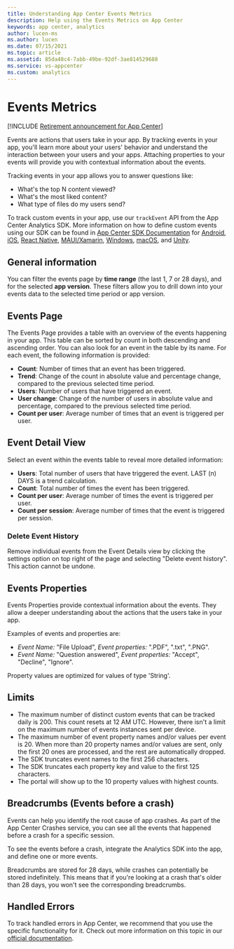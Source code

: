 ```yaml
---
title: Understanding App Center Events Metrics
description: Help using the Events Metrics on App Center
keywords: app center, analytics
author: lucen-ms
ms.author: lucen
ms.date: 07/15/2021
ms.topic: article
ms.assetid: 85da48c4-7abb-49be-92df-3ae814529688
ms.service: vs-appcenter
ms.custom: analytics
---
```


# Events Metrics
 
[!INCLUDE [Retirement announcement for App Center](~/includes/retirement.md)]

Events are actions that users take in your app. By tracking events in your app, you'll learn more about your users' behavior and understand the interaction between your users and your apps. Attaching properties to your events will provide you with contextual information about the events.

Tracking events in your app allows you to answer questions like:

- What's the top N content viewed?
- What's the most liked content?
- What type of files do my users send?

To track custom events in your app, use our `trackEvent` API from the App Center Analytics SDK. More information on how to define custom events using our SDK can be found in [App Center SDK Documentation](~/sdk/index.md) for [Android](~/sdk/analytics/android.md), [iOS](~/sdk/analytics/ios.md), [React Native](~/sdk/analytics/react-native.md), [MAUI/Xamarin](~/sdk/analytics/xamarin.md), [Windows](~/sdk/analytics/windows.md), [macOS](~/sdk/analytics/macos.md), and [Unity](~/sdk/analytics/unity.md).

## General information

You can filter the events page by **time range** (the last 1, 7 or 28 days), and for the selected **app version**. These filters allow you to drill down into your events data to the selected time period or app version.

## Events Page
The Events Page provides a table with an overview of the events happening in your app. This table can be sorted by count in both descending and ascending order. You can also look for an event in the table by its name. For each event, the following information is provided:

- **Count**: Number of times that an event has been triggered.
- **Trend**: Change of the count in absolute value and percentage change, compared to the previous selected time period.
- **Users**: Number of users that have triggered an event.
- **User change**: Change of the number of users in absolute value and percentage, compared to the previous selected time period.
- **Count per user**: Average number of times that an event is triggered per user.

## Event Detail View
Select an event within the events table to reveal more detailed information:

- **Users**: Total number of users that have triggered the event. LAST (n) DAYS is a trend calculation.
- **Count**: Total number of times the event has been triggered.
- **Count per user**: Average number of times the event is triggered per user.
- **Count per session**: Average number of times that the event is triggered per session.

### Delete Event History
Remove individual events from the Event Details view by clicking the settings option on top right of the page and selecting "Delete event history". This action cannot be undone.

## Events Properties

Events Properties provide contextual information about the events. They allow a deeper understanding about the actions that the users take in your app.

Examples of events and properties are:

- *Event Name:* "File Upload", *Event properties:* ".PDF", ".txt", ".PNG".
- *Event Name:* "Question answered", *Event properties:* "Accept", "Decline", "Ignore".

Property values are optimized for values of type 'String'.

## Limits

- The maximum number of distinct custom events that can be tracked daily is 200. This count resets at 12 AM UTC. However, there isn't a limit on the maximum number of events instances sent per device.
- The maximum number of event property names and/or values per event is 20. When more than 20 property names and/or values are sent, only the first 20 ones are processed, and the rest are automatically dropped.
- The SDK truncates event names to the first 256 characters.
- The SDK truncates each property key and value to the first 125 characters.
- The portal will show up to the 10 property values with highest counts.

## Breadcrumbs (Events before a crash)

Events can help you identify the root cause of app crashes. As part of the App Center Crashes service, you can see all the events that happened before a crash for a specific session.

To see the events before a crash, integrate the Analytics SDK into the app, and define one or more events.

Breadcrumbs are stored for 28 days, while crashes can potentially be stored indefinitely. This means that if you're looking at a crash that's older than 28 days, you won't see the corresponding breadcrumbs.

## Handled Errors

To track handled errors in App Center, we recommend that you use the specific functionality for it. Check out more information on this topic in our [official documentation](~/diagnostics/index.md#errors).

